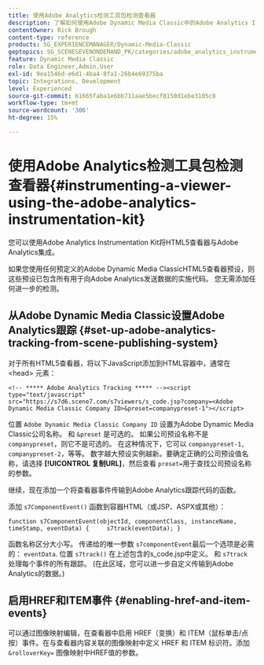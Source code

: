 ```yaml
---
title: 使用Adobe Analytics检测工具包检测查看器
description: 了解如何使用Adobe Dynamic Media Classic中的Adobe Analytics Instrumentation Kit检测查看器。
contentOwner: Rick Brough
content-type: reference
products: SG_EXPERIENCEMANAGER/Dynamic-Media-Classic
geptopics: SG_SCENESEVENONDEMAND_PK/categories/adobe_analytics_instrumentation_kit
feature: Dynamic Media Classic
role: Data Engineer,Admin,User
exl-id: 9ea1546d-e6d1-4ba4-8fa1-26b4e69375ba
topic: Integrations, Development
level: Experienced
source-git-commit: 61665faba1e6bb711aae5becf0150d1ebe3105c0
workflow-type: tm+mt
source-wordcount: '306'
ht-degree: 15%

---
```


# 使用Adobe Analytics检测工具包检测查看器{#instrumenting-a-viewer-using-the-adobe-analytics-instrumentation-kit}

您可以使用Adobe Analytics Instrumentation Kit将HTML5查看器与Adobe Analytics集成。

如果您使用任何预定义的Adobe Dynamic Media ClassicHTML5查看器预设，则这些预设已包含所有用于向Adobe Analytics发送数据的实施代码。 您无需添加任何进一步的检测。

## 从Adobe Dynamic Media Classic设置Adobe Analytics跟踪 {#set-up-adobe-analytics-tracking-from-scene-publishing-system}

对于所有HTML5查看器，将以下JavaScript添加到HTML容器中，通常在 &lt;head> 元素：

```as3
<!-- ***** Adobe Analytics Tracking ***** --><script type="text/javascript" src="https://s7d6.scene7.com/s7viewers/s_code.jsp?company=<Adobe Dynamic Media Classic Company ID>&preset=companypreset-1"></script>
```

位置 `Adobe Dynamic Media Classic Company ID` 设置为Adobe Dynamic Media Classic公司名称。 和 `&preset` 是可选的。 如果公司预设名称不是 `companypreset`，则它不是可选的。 在这种情况下，它可以 `companypreset-1, companypreset-2`，等等。 数字越大预设实例越新。要确定正确的公司预设值名称，请选择 **[!UICONTROL 复制URL]**，然后查看 `preset=`用于查找公司预设名称的参数。

继续，现在添加一个将查看器事件传输到Adobe Analytics跟踪代码的函数。

添加 `s7ComponentEvent()` 函数到容器HTML（或JSP、ASPX或其他）：

```as3
function s7ComponentEvent(objectId, componentClass, instanceName, timeStamp, eventData) {     s7track(eventData); }
```

函数名称区分大小写。 传递给的唯一参数 `s7componentEvent`最后一个选项是必需的： `eventData`. 位置 `s7track()` 在上述包含的s_code.jsp中定义。 和 `s7track` 处理每个事件的所有跟踪。 (在此区域，您可以进一步自定义传输到Adobe Analytics的数据。)

## 启用HREF和ITEM事件 {#enabling-href-and-item-events}

可以通过图像映射编辑，在查看器中启用 HREF（变换）和 ITEM（鼠标单击/点按）事件。在与查看器内容关联的图像映射中定义 HREF 和 ITEM 标识符。添加 `&rolloverKey=` 图像映射中HREF值的参数。
